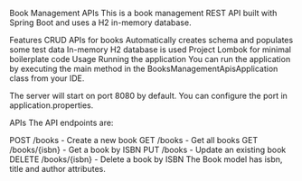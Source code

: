 Book Management APIs
This is a book management REST API built with Spring Boot and uses a H2 in-memory database.

Features
CRUD APIs for books
Automatically creates schema and populates some test data
In-memory H2 database is used
Project Lombok for minimal boilerplate code
Usage
Running the application
You can run the application by executing the main method in the BooksManagementApisApplication class from your IDE.

The server will start on port 8080 by default. You can configure the port in application.properties.

APIs
The API endpoints are:

POST /books - Create a new book
GET /books - Get all books
GET /books/{isbn} - Get a book by ISBN
PUT /books - Update an existing book
DELETE /books/{isbn} - Delete a book by ISBN
The Book model has isbn, title and author attributes.
